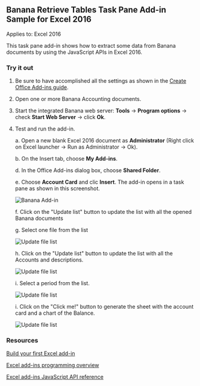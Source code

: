 ## Banana Retrieve Tables Task Pane Add-in Sample for Excel 2016

Applies to: Excel 2016

This task pane add-in shows how to extract some data from Banana documents by using the JavaScript APIs in Excel 2016.


### Try it out

1. Be sure to have accomplished all the settings as shown in the [Create Office Add-ins guide](https://github.com/BananaAccounting/General/blob/master/OfficeAddIns/CreateAddIn.md).

2. Open one or more Banana Accounting documents.
   
3. Start the integrated Banana web server: **Tools** -> **Program options** -> check **Start Web Server** -> click **Ok**.

4. Test and run the add-in.

    a. Open a new blank Excel 2016 document as **Administrator** (Right click on Excel launcher -> Run as Administrator -> Ok).
    
    b. On the Insert tab, choose **My Add-ins**.

    d. In the Office Add-ins dialog box, choose **Shared Folder**.

    e. Choose **Account Card** and clic **Insert**. The add-in opens in a task pane as shown in this screenshot.
    
    ![Banana Add-in](https://raw.githubusercontent.com/BananaAccounting/General/master/OfficeAddIns/ExcelAddIns/AccountCard/Images/AccountCard_AddIn.png)
    
    f. Click on the "Update list" button to update the list with all the opened Banana documents
    
    g. Select one file from the list
    
    ![Update file list](https://raw.githubusercontent.com/BananaAccounting/General/master/OfficeAddIns/ExcelAddIns/AccountCard/Images/AccountCard_AddIn_file_selection.png)
    
    h. Click on the "Update list" button to update the list with all the Accounts and descriptions.
    
    ![Update file list](https://raw.githubusercontent.com/BananaAccounting/General/master/OfficeAddIns/ExcelAddIns/AccountCard/Images/AccountCard_AddIn_account_selection.png)
    
    i. Select a period from the list.
    
    ![Update file list](https://raw.githubusercontent.com/BananaAccounting/General/master/OfficeAddIns/ExcelAddIns/AccountCard/Images/AccountCard_AddIn_period_selection.png)
    
    i. Click on the "Click me!" button to generate the sheet with the account card and a chart of the Balance.
    
    ![Update file list](https://raw.githubusercontent.com/BananaAccounting/General/master/OfficeAddIns/ExcelAddIns/AccountCard/Images/AccountCard_addIn_Example.png)
    
    
    


### Resources
[Build your first Excel add-in](https://msdn.microsoft.com/en-us/library/office/mt616491.aspx)

[Excel add-ins programming overview](https://msdn.microsoft.com/en-us/library/office/mt616487.aspx)

[Excel add-ins JavaScript API reference](https://msdn.microsoft.com/en-us/library/office/mt616490.aspx)

   
